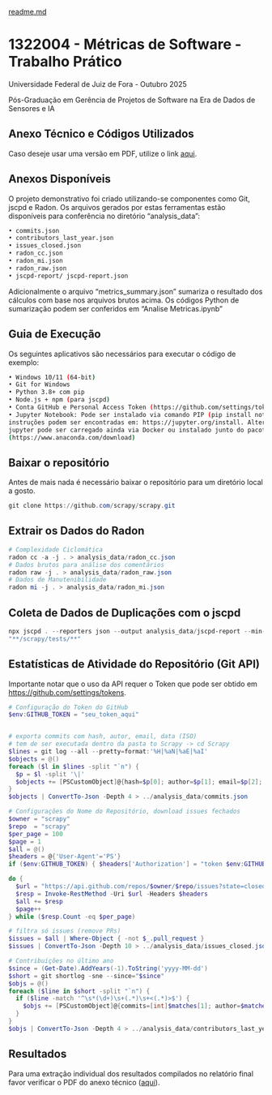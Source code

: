 [readme.md](https://github.com/user-attachments/files/22710258/readme.md)
# 1322004 - Métricas de Software - Trabalho Prático

Universidade Federal de Juiz de Fora - Outubro 2025

Pós-Graduação em Gerência de Projetos de Software na Era de Dados de Sensores e IA

## Anexo Técnico e Códigos Utilizados

Caso deseje usar uma versão em PDF, utilize o link [aqui](https://github.com/guilhermercoelho-ctrl/Trabalho-Pos-Metricas/blob/main/1322004-2025.1-A%20-%20Anexo%20T%C3%A9cnico.pdf).

## Anexos Disponíveis

O projeto demonstrativo foi criado utilizando-se componentes como Git, jscpd e Radon.
Os arquivos gerados por estas ferramentas estão disponíveis para conferência no diretório
“analysis_data”:

```bash
• commits.json
• contributors_last_year.json
• issues_closed.json
• radon_cc.json
• radon_mi.json
• radon_raw.json
• jscpd-report/ jscpd-report.json
```

Adicionalmente o arquivo “metrics_summary.json” sumariza o resultado dos cálculos com
base nos arquivos brutos acima. Os códigos Python de sumarização podem ser conferidos
em “Analise Metricas.ipynb”

##  Guia de Execução

Os seguintes aplicativos são necessários para executar o código de exemplo:

```bash
• Windows 10/11 (64-bit)
• Git for Windows
• Python 3.8+ com pip
• Node.js + npm (para jscpd)
• Conta GitHub e Personal Access Token (https://github.com/settings/tokens.)
• Jupyter Notebook: Pode ser instalado via comando PIP (pip install notebook). Mais
instruções podem ser encontradas em: https://jupyter.org/install. Alternativamente o
jupyter pode ser carregado ainda via Docker ou instalado junto do pacote Anaconda
(https://www.anaconda.com/download)
```

## Baixar o repositório

Antes de mais nada é necessário baixar o repositório para um diretório local a gosto.

```powershell
git clone https://github.com/scrapy/scrapy.git
```


## Extrair os Dados do Radon

```powershell
# Complexidade Ciclomática
radon cc -a -j . > analysis_data/radon_cc.json
# Dados brutos para análise dos comentários
radon raw -j . > analysis_data/radon_raw.json
# Dados de Manutenibilidade
radon mi -j . > analysis_data/radon_mi.json
```

## Coleta de Dados de Duplicações com o jscpd

```powershell
npx jscpd . --reporters json --output analysis_data/jscpd-report --min-tokens 50 --ignore
"**/scrapy/tests/**"
```

## Estatísticas de Atividade do Repositório (Git API)

Importante notar que o uso da API requer o Token que pode ser obtido em https://github.com/settings/tokens.

```powershell
# Configuração do Token do GitHub
$env:GITHUB_TOKEN = "seu_token_aqui"


# exporta commits com hash, autor, email, data (ISO)
# tem de ser executada dentro da pasta to Scrapy -> cd Scrapy
$lines = git log --all --pretty=format:'%H|%aN|%aE|%aI'
$objects = @()
foreach ($l in $lines -split "`n") {
  $p = $l -split '\|'
  $objects += [PSCustomObject]@{hash=$p[0]; author=$p[1]; email=$p[2]; date=$p[3]}
}
$objects | ConvertTo-Json -Depth 4 > ../analysis_data/commits.json

# Configurações do Nome do Repositório, download issues fechados
$owner = "scrapy"
$repo  = "scrapy"
$per_page = 100
$page = 1
$all = @()
$headers = @{'User-Agent'='PS'}
if ($env:GITHUB_TOKEN) { $headers['Authorization'] = "token $env:GITHUB_TOKEN" }

do {
  $url = "https://api.github.com/repos/$owner/$repo/issues?state=closed&per_page=$per_page&page=$page"
  $resp = Invoke-RestMethod -Uri $url -Headers $headers
  $all += $resp
  $page++
} while ($resp.Count -eq $per_page)

# filtra só issues (remove PRs)
$issues = $all | Where-Object { -not $_.pull_request }
$issues | ConvertTo-Json -Depth 10 > ../analysis_data/issues_closed.json

# Contribuições no último ano
$since = (Get-Date).AddYears(-1).ToString('yyyy-MM-dd')
$short = git shortlog -sne --since="$since"
$objs = @()
foreach ($line in $short -split "`n") {
  if ($line -match '^\s*(\d+)\s+(.*)\s+<(.*)>$') {
    $objs += [PSCustomObject]@{commits=[int]$matches[1]; author=$matches[2]; email=$matches[3]}
  }
}
$objs | ConvertTo-Json -Depth 4 > ../analysis_data/contributors_last_year.json

```


## Resultados

Para uma extração individual dos resultados compilados no relatório final favor verificar o PDF do anexo técnico ([aqui](https://github.com/guilhermercoelho-ctrl/Trabalho-Pos-Metricas/blob/main/1322004-2025.1-A%20-%20Anexo%20T%C3%A9cnico.pdf)).
